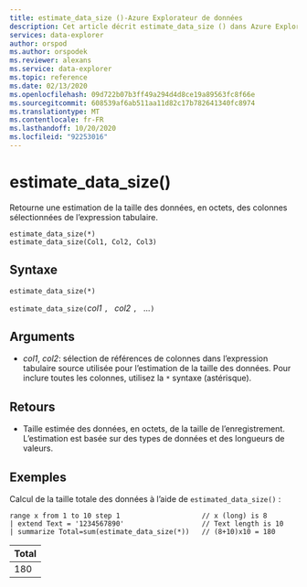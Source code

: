 ```yaml
---
title: estimate_data_size ()-Azure Explorateur de données
description: Cet article décrit estimate_data_size () dans Azure Explorateur de données.
services: data-explorer
author: orspod
ms.author: orspodek
ms.reviewer: alexans
ms.service: data-explorer
ms.topic: reference
ms.date: 02/13/2020
ms.openlocfilehash: 09d722b07b3ff49a294d4d8ce19a89563fc8f66e
ms.sourcegitcommit: 608539af6ab511aa11d82c17b782641340fc8974
ms.translationtype: MT
ms.contentlocale: fr-FR
ms.lasthandoff: 10/20/2020
ms.locfileid: "92253016"
---
```

# <a name="estimate_data_size"></a>estimate_data_size()

Retourne une estimation de la taille des données, en octets, des colonnes sélectionnées de l’expression tabulaire.

```kusto
estimate_data_size(*)
estimate_data_size(Col1, Col2, Col3)
```

## <a name="syntax"></a>Syntaxe

`estimate_data_size(*)`

`estimate_data_size(`*col1* `, ` *col2* `, ` ...`)`

## <a name="arguments"></a>Arguments

* *col1*, *col2*: sélection de références de colonnes dans l’expression tabulaire source utilisée pour l’estimation de la taille des données. Pour inclure toutes les colonnes, utilisez la `*` syntaxe (astérisque).

## <a name="returns"></a>Retours

* Taille estimée des données, en octets, de la taille de l’enregistrement. L’estimation est basée sur des types de données et des longueurs de valeurs.

## <a name="examples"></a>Exemples

Calcul de la taille totale des données à l’aide de `estimated_data_size()` :

<!-- csl: https://help.kusto.windows.net/Samples -->
```kusto
range x from 1 to 10 step 1                    // x (long) is 8 
| extend Text = '1234567890'                   // Text length is 10  
| summarize Total=sum(estimate_data_size(*))   // (8+10)x10 = 180
```

|Total|
|---|
|180|
